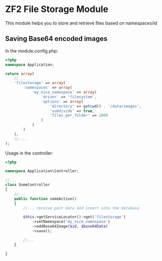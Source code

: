 # ZF2 File Storage Module

This module helps you to store and retrieve files based on namespaces/id

Saving Base64 encoded images
----------------------------

In the module.config.php:
```php
<?php
namespace Application;

return array(
    //...
    'filestorage' => array(
        'namespaces' => array(
            'my_nice_namespace' => array(
                'driver' => 'filesystem',
                'options' => array(
                    'directory' => getcwd() . '/data/images',
                    'subdivide' => true,
                    'files_per_folder' => 1000
                )
            )
        )
    ),
    //....
);
```


Usage in the controller:
```php
<?php

namespace Application\Controller;

//...
class SomeController
{
    //...
    public function someAction()
    {
        //... receive post data and insert into the database

        $this->getServiceLocator()->get('filestorage')
            ->setNamespace('my_nice_namespace')
            ->addBase64Image($id, $base64Data)
            ->save();

        //...
    }

}
```
